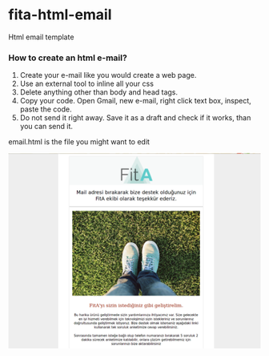 # fita-html-email
Html email template


### How to create an html e-mail?

1. Create your e-mail like you would create a web page.
2. Use an external tool to inline all your css
3. Delete anything other than body and head tags.
4. Copy your code. Open Gmail, new e-mail, right click text box, inspect, paste the code.
5. Do not send it right away. Save it as a draft and check if it works, than you can send it.

email.html is the file you might want to edit

![Screenshot](screenshot.png)
